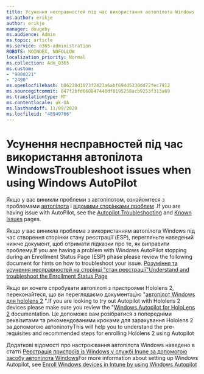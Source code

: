 ```yaml
---
title: Усунення несправностей під час використання автопілота Windows
ms.author: erikje
author: erikje
manager: dougeby
ms.audience: Admin
ms.topic: article
ms.service: o365-administration
ROBOTS: NOINDEX, NOFOLLOW
localization_priority: Normal
ms.collection: Adm_O365
ms.custom:
- "9000221"
- "2490"
ms.openlocfilehash: b86230d1073f2423a6abf694d5330dd72fec7912
ms.sourcegitcommit: 847f2bfd660847440df0195258acb9253f313a69
ms.translationtype: MT
ms.contentlocale: uk-UA
ms.lasthandoff: 11/09/2020
ms.locfileid: "48949766"
---
```

# <a name="troubleshoot-issues-when-using-windows-autopilot"></a><span data-ttu-id="2b9fe-102">Усунення несправностей під час використання автопілота Windows</span><span class="sxs-lookup"><span data-stu-id="2b9fe-102">Troubleshoot issues when using Windows AutoPilot</span></span>

<span data-ttu-id="2b9fe-103">Якщо у вас виникли проблеми з автопілотом, ознайомтеся з проблемами [автопілота](https://docs.microsoft.com/windows/deployment/windows-autopilot/troubleshooting) і [відомими сторінками проблем](https://docs.microsoft.com/windows/deployment/windows-autopilot/known-issues) .</span><span class="sxs-lookup"><span data-stu-id="2b9fe-103">If you are having issue with AutoPilot, see the [Autopilot Troubleshooting](https://docs.microsoft.com/windows/deployment/windows-autopilot/troubleshooting) and [Known Issues](https://docs.microsoft.com/windows/deployment/windows-autopilot/known-issues) pages.</span></span>

<span data-ttu-id="2b9fe-104">Якщо у вас виникла проблема з використанням автопілота Windows під час створення сторінки стану реєстрації (ESP), перегляньте наведений нижче документ, щоб отримати підказки про те, як виправити проблему.</span><span class="sxs-lookup"><span data-stu-id="2b9fe-104">If you are having a problem with Windows AutoPilot stopping during an Enrollment Status Page (ESP) phase please review the following document for hints on how to troubleshoot your issue.</span></span> [<span data-ttu-id="2b9fe-105">Розуміння та усунення несправностей на сторінці "стан реєстрації"</span><span class="sxs-lookup"><span data-stu-id="2b9fe-105">Understand and troubleshoot the Enrollment Status Page</span></span>](https://docs.microsoft.com/troubleshoot/mem/intune/understand-troubleshoot-esp)

<span data-ttu-id="2b9fe-106">Якщо ви хочете спробувати автопілоті з пристроями Hololens 2, переконайтеся, що ви переглядаємо документацію "[автопілот Windows для hololens 2](https://docs.microsoft.com/hololens/hololens2-autopilot) ".</span><span class="sxs-lookup"><span data-stu-id="2b9fe-106">If you are looking to try out Autopilot with Hololens 2 devices please make sure you review the "[Windows Autopilot for HoloLens 2](https://docs.microsoft.com/hololens/hololens2-autopilot) documentation.</span></span> <span data-ttu-id="2b9fe-107">Це допоможе вам розібратися з попередніми реквізитами та рекомендованими кроками для зарахування Hololens 2 за допомогою автопілоту</span><span class="sxs-lookup"><span data-stu-id="2b9fe-107">This will help you to understand the pre-requisites and recommended steps for enrolling Hololens 2 using Autopilot</span></span>  

<span data-ttu-id="2b9fe-108">Додаткові відомості про настроювання автопілота Windows наведено в статті [Реєстрація пристроїв із Windows у службі Inune за допомогою засобу автопілота Windows](https://docs.microsoft.com/intune/enrollment/enrollment-autopilot)</span><span class="sxs-lookup"><span data-stu-id="2b9fe-108">For more information about setting up Windows Autopilot, see [Enroll Windows devices in Intune by using Windows Autopilot](https://docs.microsoft.com/intune/enrollment/enrollment-autopilot)</span></span>
